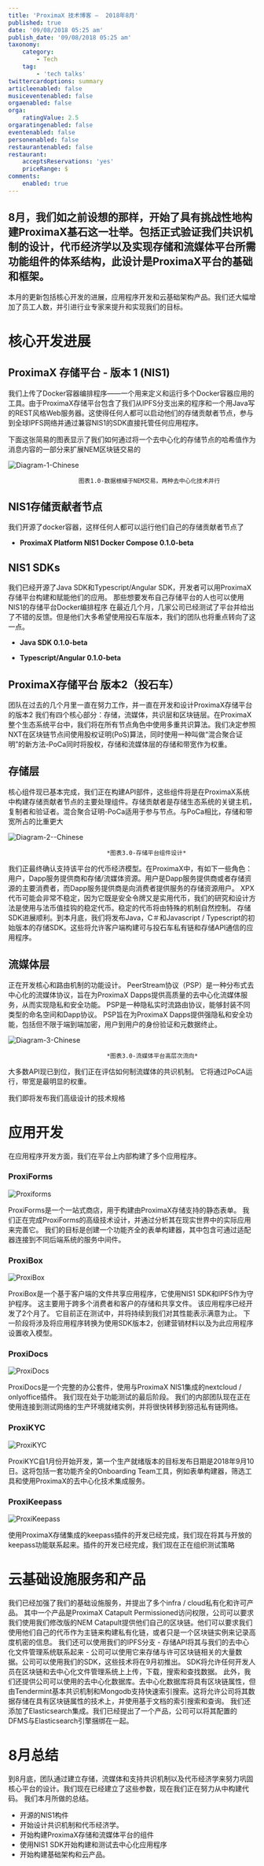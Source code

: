 ```yaml
---
title: 'ProximaX 技术博客 –  2018年8月'
published: true
date: '09/08/2018 05:25 am'
publish_date: '09/08/2018 05:25 am'
taxonomy:
    category:
        - Tech
    tag:
        - 'tech talks'
twittercardoptions: summary
articleenabled: false
musiceventenabled: false
orgaenabled: false
orga:
    ratingValue: 2.5
orgaratingenabled: false
eventenabled: false
personenabled: false
restaurantenabled: false
restaurant:
    acceptsReservations: 'yes'
    priceRange: $
comments:
    enabled: true
---
```


## 8月，我们如之前设想的那样，开始了具有挑战性地构建ProximaX基石这一壮举。包括正式验证我们共识机制的设计，代币经济学以及实现存储和流媒体平台所需功能组件的体系结构，此设计是ProximaX平台的基础和框架。

本月的更新包括核心开发的进展，应用程序开发和云基础架构产品。我们还大幅增加了员工人数，并引进行业专家来提升和实现我们的目标。

# **核心开发进展**

## **ProximaX 存储平台 - 版本 1 (NIS1)**
我们上传了Docker容器编排程序——一个用来定义和运行多个Docker容器应用的工具。由于ProximaX存储平台包含了我们从IPFS分支出来的程序和一个用Java写的REST风格Web服务器。这使得任何人都可以启动他们的存储贡献者节点，参与到全球IPFS网络并通过兼容NIS1的SDK直接托管任何应用程序。

下面这张简易的图表显示了我们如何通过将一个去中心化的存储节点的哈希值作为消息内容的一部分来扩展NEM区块链交易的

![Diagram-1-Chinese](/content/images/2018/09/Diagram-1-Chinese.png)

                        图表1.0-数据根植于NEM交易，两种去中心化技术并行



## **NIS1存储贡献者节点**
我们开源了docker容器，这样任何人都可以运行他们自己的存储贡献者节点了

* **ProximaX Platform NIS1 Docker Compose 0.1.0-beta**


## **NIS1 SDKs**
我们已经开源了Java SDK和Typescript/Angular SDK，开发者可以用ProximaX存储平台构建和赋能他们的应用。
那些想要发布自己存储平台的人也可以使用NIS1的存储平台Docker编排程序
在最近几个月，几家公司已经测试了平台并给出了不错的反馈。但是他们大多希望使用投石车版本，我们的团队也将重点转向了这一点。

* **Java SDK 0.1.0-beta**

* **Typescript/Angular 0.1.0-beta**



## **ProximaX存储平台 版本2（投石车**）
团队在过去的几个月里一直在努力工作，并一直在开发和设计ProximaX存储平台的版本2
我们有四个核心部分：存储，流媒体，共识层和区块链层。在ProximaX整个生态系统平台中，我们将在所有节点角色中使用多重共识算法。我们决定参照NXT在区块链节点间使用股权证明(PoS)算法，同时使用一种叫做“混合聚合证明”的新方法-PoCa同时将股权，存储和流媒体层的存储和带宽作为权重。


## **存储层**
核心组件现已基本完成，我们正在构建API部件，这些组件将是在ProximaX系统中构建存储贡献者节点的主要处理组件。存储贡献者是存储生态系统的关键主机，复制者和验证者。混合聚合证明-PoCa适用于参与节点。与PoCa相比，存储和带宽所占的比重更大

![Diagram-2--Chinese](/content/images/2018/09/Diagram-2--Chinese.jpg)

                                *图表3.0-存储平台组件设计*

我们正最终确认支持该平台的代币经济模型。在ProximaX中，有如下一些角色：用户，Dapp服务提供商和存储/流媒体资源。用户是Dapp服务提供商或者存储资源的主要消费者，而Dapp服务提供商是向消费者提供服务的存储资源用户。
XPX代币可能会非常不稳定，因为它既是安全令牌又是实用代币，我们的研究和设计方法是使用与法币值挂钩的稳定代币。稳定的代币将由特殊的机制自然控制。
存储SDK进展顺利。到本月底，我们将发布Java，C＃和Javascript / Typescript的初始版本的存储SDK。这些将允许客户端构建可与投石车私有链和存储API通信的应用程序。

## **流媒体层**
正在开发核心和路由机制的功能设计。 PeerStream协议（PSP）是一种分布式去中心化的流媒体协议，旨在为ProximaX Dapps提供高质量的去中心化流媒体服务，从而实现隐私和安全功能。 PSP是一种隐私实时流路由协议，能够封装不同类型的命名空间和Dapp协议。 PSP旨在为ProximaX Dapps提供强隐私和安全功能，包括但不限于端到端加密，用户到用户的身份验证和元数据终止。

![Diagram-3-Chinese](/content/images/2018/09/Diagram-3-Chinese.png)

                                *图表3.0-流媒体平台高层次流向*

大多数API现已到位，我们正在评估如何制流媒体的共识机制。 它将通过PoCA运行，带宽是最明显的权重。

我们即将发布我们高级设计的技术规格


# **应用开发**

在应用程序开发方面，我们在平台上内部构建了多个应用程序。

### **ProxiForms**

![Proxiforms](/content/images/2018/09/Proxiforms.png)

ProxiForms是一个一站式商店，用于构建由ProximaX存储支持的静态表单。 我们正在完成ProxiForms的高级技术设计，并通过分析其在现实世界中的实际应用来完善它。 我们的目标是创建一个功能齐全的表单构建器，其中包含可通过适配器连接到不同后端系统的服务中间件。

### **ProxiBox**

![ProxiBox](/content/images/2018/09/ProxiBox.png)

ProxiBox是一个基于客户端的文件共享应用程序，它使用NIS1 SDK和IPFS作为守护程序。 这主要用于跨多个消费者和客户的存储和共享文件。 该应用程序已经开发了2个月了。 它目前正在测试中，并将持续到我们对其性能表示满意为止。 下一阶段将涉及将应用程序转换为使用SDK版本2，创建营销材料以及为此应用程序设置收入模型。

### **ProxiDocs**

![ProxiDocs](/content/images/2018/09/ProxiDocs.png)

ProxiDocs是一个完整的办公套件，使用与ProximaX NIS1集成的nextcloud / onlyoffice插件。 我们现在处于功能测试的最后阶段。 我们的内部团队现在正在使用连接到测试网络的生产环境就绪实例，并将很快转移到猕迅私有链网络。

### **ProxiKYC**

![ProxiKYC](/content/images/2018/09/ProxiKYC.png)

ProxiKYC自1月份开始开发，第一个生产就绪版本的目标发布日期是2018年9月10日。这将包括一套功能齐全的Onboarding Team工具，例如表单构建器，筛选工具和使用ProximaX的去中心化技术集成服务。

### **ProxiKeepass**

![ProxiKeepass](/content/images/2018/09/ProxiKeepass.png)

使用ProximaX存储集成的keepass插件的开发已经完成，我们现在将其与开放的keepass功能联系起来。插件的开发已经完成，我们现在正在组织测试策略

# **云基础设施服务和产品**

我们已经加强了我们的基础设施服务，并提出了多个infra / cloud私有化和许可产品。
其中一个产品是ProximaX Catapult Permissioned访问权限，公司可以要求我们使用我们修改版的NEM Catapult提供他们自己的区块链。他们可以要求我们使用他们自己的代币作为主链来构建私有化链，或者只是一个区块链实例来记录高度机密的信息。
我们还可以使用我们的IPFS分支 - 存储API将其与我们的去中心化文件管理系统联系起来 - 公司可以使用它来存储与许可区块链相关的大量数据。公司可以使用我们的SDK，这些技术将在9月初推出。 SDK将允许任何开发人员在区块链和去中心化文件管理系统上上传，下载，搜索和查找数据。
此外，我们还提供公司可以使用的去中心化数据库。去中心化数据库将具有区块链属性，但由Tendermint基本共识机制和Mongodb支持快速索引搜索。这将允许公司将其数据存储在具有区块链属性的技术上，并使用基于文档的索引搜索和查询。
我们还添加了Elasticsearch集成。我们已经提出了一个产品，公司可以将其配置的DFMS与Elasticsearch引擎捆绑在一起。

# **8月总结**

到8月底，团队通过建立存储，流媒体和支持共识机制以及代币经济学来努力巩固核心平台的设计。我们现在已经建立了这些参数，现在我们正在努力从中构建代码。
我们本月所做的总结。
* 开源的NIS1构件
* 开始设计共识机制和代币经济学。
* 开始构建ProximaX存储和流媒体平台的组件
* 使用NIS1 SDK开始构建和测试去中心化应用程序
* 开始构建基础架构和云产品。
